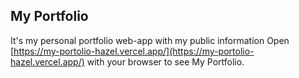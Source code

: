 ## My Portfolio
It's my personal portfolio web-app with my public information
Open [https://my-portolio-hazel.vercel.app/](https://my-portolio-hazel.vercel.app/) with your browser to see My Portfolio.